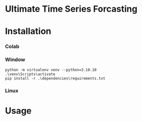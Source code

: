 # Ultimate Time Series Forcasting

# Installation

### Colab

### Window
```
python -m virtualenv venv --python=3.10.10
.\venv\Scripts\activate
pip install -r .\dependencies\requirements.txt
```

### Linux

# Usage